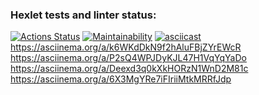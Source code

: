 ### Hexlet tests and linter status:
[![Actions Status](https://github.com/ArtZhevn/frontend-project-44/workflows/hexlet-check/badge.svg)](https://github.com/ArtZhevn/frontend-project-44/actions)
[![Maintainability](https://api.codeclimate.com/v1/badges/3bcef7a2813daf9bbaee/maintainability)](https://codeclimate.com/github/ArtZhevn/frontend-project-44/maintainability)
[![asciicast](https://asciinema.org/a/qXgmKduXEFHOg3BTGWT2LioDx.svg)](https://asciinema.org/a/qXgmKduXEFHOg3BTGWT2LioDx)
https://asciinema.org/a/k6WKdDkN9f2hAluFBjZYrEWcR
https://asciinema.org/a/P2sQ4WPJDyKJL47H1VqYqYaDo
https://asciinema.org/a/Deexd3q0kXkHORzN1WnD2M81c
https://asciinema.org/a/6X3MgYRe7iFIriiMtkMRRfJdp